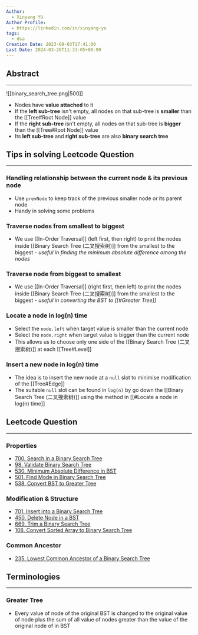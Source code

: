 ```yaml
---
Author:
  - Xinyang YU
Author Profile:
  - https://linkedin.com/in/xinyang-yu
tags:
  - dsa
Creation Date: 2023-09-03T17:41:00
Last Date: 2024-03-26T11:33:05+08:00
---
```

## Abstract
---
![[binary_search_tree.png|500]]
- Nodes have **value attached** to it
- If the **left sub-tree** isn't empty, all nodes on that sub-tree is **smaller** than the [[Tree#Root Node]] value
- If the **right sub-tree** isn't empty, all nodes on that sub-tree is **bigger** than the [[Tree#Root Node]] value
- Its **left sub-tree** and **right sub-tree** are also **binary search tree**



## Tips in solving Leetcode Question
---
### Handling relationship between the current node & its previous node
- Use ``prevNode`` to keep track of the previous smaller node or its parent node
- Handy in solving some problems
### Traverse nodes from smallest to biggest
 - We use [[In-Order Traversal]] (left first, then right) to print the nodes inside [[Binary Search Tree (二叉搜索树)]] from the smallest to the biggest - *useful in finding the minimum absolute difference among the nodes*
### Traverse node from biggest to smallest
- We use [[In-Order Traversal]] (right first, then left) to print the nodes inside [[Binary Search Tree (二叉搜索树)]] from the smallest to the biggest - *useful in converting the BST to [[#Greater Tree]]*
### Locate a node in log(n) time
- Select the ``node.left`` when target value is smaller than the current node
- Select the ``node.right`` when target value is bigger than the current node
- This allows us to choose only one side of the [[Binary Search Tree (二叉搜索树)]] at each [[Tree#Level]]
### Insert a new node in log(n) time
- The idea is to insert the new node at a ``null`` slot to minimise modification of the [[Tree#Edge]]
- The suitable ``null`` slot can be found in ``log(n)`` by go down the [[Binary Search Tree (二叉搜索树)]] using the method in [[#Locate a node in log(n) time]]



## Leetcode Question
---
### Properties
- [700. Search in a Binary Search Tree](https://leetcode.cn/problems/search-in-a-binary-search-tree/)
- [98. Validate Binary Search Tree](https://leetcode.cn/problems/validate-binary-search-tree/)
- [530. Minimum Absolute Difference in BST](https://leetcode.cn/problems/minimum-absolute-difference-in-bst/)
- [501. Find Mode in Binary Search Tree](https://leetcode.cn/problems/find-mode-in-binary-search-tree/)
- [538. Convert BST to Greater Tree](https://leetcode.cn/problems/convert-bst-to-greater-tree/)
### Modification & Structure
- [701. Insert into a Binary Search Tree](https://leetcode.cn/problems/insert-into-a-binary-search-tree/)
- [450. Delete Node in a BST](https://leetcode.cn/problems/delete-node-in-a-bst/)
- [669. Trim a Binary Search Tree](https://leetcode.cn/problems/trim-a-binary-search-tree/)
- [108. Convert Sorted Array to Binary Search Tree](https://leetcode.cn/problems/convert-sorted-array-to-binary-search-tree/)
### Common Ancestor
- [235. Lowest Common Ancestor of a Binary Search Tree](https://leetcode.cn/problems/lowest-common-ancestor-of-a-binary-search-tree/)


## Terminologies 
---
### Greater Tree
- Every value of node of the original BST is changed to the original value of node plus the sum of all value of nodes greater than the value of the original node of  in BST